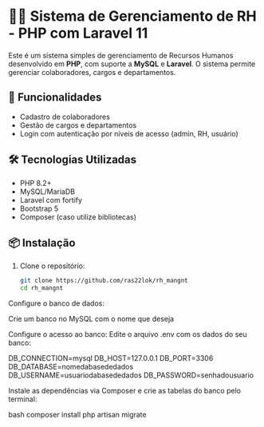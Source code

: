 # 🧑‍💼 Sistema de Gerenciamento de RH - PHP com Laravel 11

Este é um sistema simples de gerenciamento de Recursos Humanos desenvolvido em **PHP**, com suporte a **MySQL** e **Laravel**. O sistema permite gerenciar colaboradores, cargos e departamentos.

## 🚀 Funcionalidades

- Cadastro de colaboradores
- Gestão de cargos e departamentos
- Login com autenticação por níveis de acesso (admin, RH, usuário)

## 🛠️ Tecnologias Utilizadas

- PHP 8.2+
- MySQL/MariaDB
- Laravel com fortify
- Bootstrap 5
- Composer (caso utilize bibliotecas)

## 📦 Instalação

1. Clone o repositório:
   ```bash
   git clone https://github.com/ras22lok/rh_mangnt
   cd rh_mangnt
Configure o banco de dados:

Crie um banco no MySQL com o nome que deseja

Configure o acesso ao banco: Edite o arquivo .env com os dados do seu banco:

DB_CONNECTION=mysql
DB_HOST=127.0.0.1
DB_PORT=3306
DB_DATABASE=nomedabasededados
DB_USERNAME=usuariodabasededados
DB_PASSWORD=senhadousuario

Instale as dependências via Composer e crie as tabelas do banco pelo terminal:

bash
composer install
php artisan migrate



